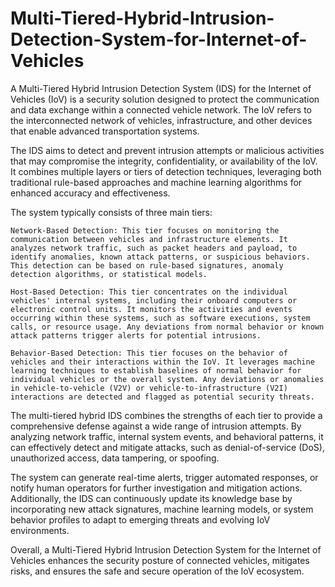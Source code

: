 # Multi-Tiered-Hybrid-Intrusion-Detection-System-for-Internet-of-Vehicles
A Multi-Tiered Hybrid Intrusion Detection System (IDS) for the Internet of Vehicles (IoV) is a security solution designed to protect the communication and data exchange within a connected vehicle network. The IoV refers to the interconnected network of vehicles, infrastructure, and other devices that enable advanced transportation systems.

The IDS aims to detect and prevent intrusion attempts or malicious activities that may compromise the integrity, confidentiality, or availability of the IoV. It combines multiple layers or tiers of detection techniques, leveraging both traditional rule-based approaches and machine learning algorithms for enhanced accuracy and effectiveness.

The system typically consists of three main tiers:

    Network-Based Detection: This tier focuses on monitoring the communication between vehicles and infrastructure elements. It analyzes network traffic, such as packet headers and payload, to identify anomalies, known attack patterns, or suspicious behaviors. This detection can be based on rule-based signatures, anomaly detection algorithms, or statistical models.

    Host-Based Detection: This tier concentrates on the individual vehicles' internal systems, including their onboard computers or electronic control units. It monitors the activities and events occurring within these systems, such as software executions, system calls, or resource usage. Any deviations from normal behavior or known attack patterns trigger alerts for potential intrusions.

    Behavior-Based Detection: This tier focuses on the behavior of vehicles and their interactions within the IoV. It leverages machine learning techniques to establish baselines of normal behavior for individual vehicles or the overall system. Any deviations or anomalies in vehicle-to-vehicle (V2V) or vehicle-to-infrastructure (V2I) interactions are detected and flagged as potential security threats.

The multi-tiered hybrid IDS combines the strengths of each tier to provide a comprehensive defense against a wide range of intrusion attempts. By analyzing network traffic, internal system events, and behavioral patterns, it can effectively detect and mitigate attacks, such as denial-of-service (DoS), unauthorized access, data tampering, or spoofing.

The system can generate real-time alerts, trigger automated responses, or notify human operators for further investigation and mitigation actions. Additionally, the IDS can continuously update its knowledge base by incorporating new attack signatures, machine learning models, or system behavior profiles to adapt to emerging threats and evolving IoV environments.

Overall, a Multi-Tiered Hybrid Intrusion Detection System for the Internet of Vehicles enhances the security posture of connected vehicles, mitigates risks, and ensures the safe and secure operation of the IoV ecosystem.
